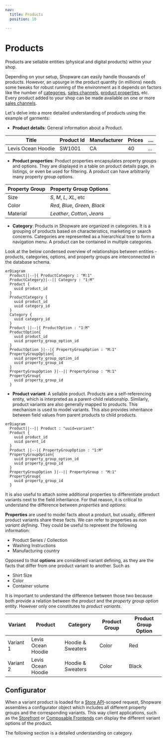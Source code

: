 ```yaml
---
nav:
  title: Products
  position: 10

---
```


# Products

Products are sellable entities (physical and digital products) within your shop.

Depending on your setup, Shopware can easily handle thousands of products. However, an upsurge in the product quantity (in millions) needs some tweaks for robust running of the environment as it depends on factors like the number of [categories](../../../concepts/commerce/catalog/categories), [sales channels](../../../concepts/commerce/catalog/sales-channels), [product properties](../../../concepts/commerce/catalog/products#property-groups--options), etc. Every product added to your shop can be made available on one or more [sales channels](../../../concepts/commerce/catalog/sales-channels).

Let's delve into a more detailed understanding of products using the example of garments:

* **Product details**: General information about a Product.

| Title | Product Id | Manufacturer | Prices | .... |
|-------|-----------|--------------|--------|----------|
| Levis Ocean Hoodie | SW1001 | CA | 40 | ... |

* **Product properties**: Product properties encapsulates property groups and options. They are displayed in a table on product details page, in listings, or even be used for filtering. A product can have arbitrarily many property group options.

| Property Group | Property Group Options |
|----------------|-----------------------|
| Size           |  *S*, *M*, *L*, *XL*, etc |
| Color          | *Red*, *Blue*, *Green*, *Black* |
| Material       | *Leather*, *Cotton*, *Jeans* |

* **Category**: Products in Shopware are organized in categories. It is a grouping of products based on characteristics, marketing or search concerns. Categories are represented as a hierarchical tree to form a navigation menu. A product can be contained in multiple categories.

Look at the below condensed overview of relationships between entities - products, categories, options, and property groups are interconnected in the database schema.

```mermaid
erDiagram
  Product||--|{ ProductCategory : "M:1"
  ProductCategory}|--|| Category : "1:M"
  Product {
    uuid product_id
  }
  ProductCategory {
    uuid product_id 
    uuid category_id
  }
  Category {
    uuid category_id
  }
  Product ||--|{ ProductOption : "1:M"
  ProductOption{
    uuid product_id
    uuid property_group_option_id
  }
  ProductOption }|--|{ PropertyGroupOption : "M:1"
  PropertyGroupOption{
    uuid property_group_option_id
    uuid property_group_id
  }
  PropertyGroupOption }|--|| PropertyGroup : "M:1"
  PropertyGroup{
    uuid property_group_id
  }
```

* **Product variant**: A sellable product. Products are a self-referencing entity, which is interpreted as a parent-child relationship. Similarly, product variants are also generally mapped to products. This mechanism is used to model variants. This also provides inheritance between field values from parent products to child products.

```mermaid
erDiagram
  Product||--|| Product : "uuid=variant"
  Product {
    uuid product_id
    uuid parent_id
  }
  Product ||--|{ PropertyGroupOption : "1:M"
  PropertyGroupOption{
    uuid property_group_option_id
    uuid property_group_id
  }
  PropertyGroupOption }|--|| PropertyGroup : "M:1"
  PropertyGroup{
    uuid property_group_id
  }
```

It is also useful to attach some additional properties to differentiate product variants next to the field inheritance. For that reason, it is critical to understand the difference between *properties* and *options*:

**Properties** are used to model facts about a product, but usually, different product variants share these facts. We can refer to properties as *non variant defining*. They could be useful to represent the following information:

* Product Series / Collection
* Washing Instructions
* Manufacturing country

Opposed to that **options** are considered variant defining, as they are the facts that differ from one product variant to another. Such as

* Shirt Size
* Color
* Container volume

It is important to understand the difference between those two because both provide a relation between the *product* and the *property group option* entity. However only one constitutes to *product variants*.

| Variant | Product | Category | Product Group | Product Group Option |
|---------|---------|----------|---------------|----------------------|
| Variant 1 | Levis Ocean Hoodie | Hoodie & Sweaters | Color | Red |
| Variant 2 | Levis Ocean Hoodie | Hoodie & Sweaters | Color | Black |

## Configurator

When a variant product is loaded for a [Store API](../../api/store-api)-scoped request, Shopware assembles a configurator object which includes all different property groups and the corresponding variants. This way client applications, such as the [Storefront](../../../guides/plugins/plugins/storefront/) or [Composable Frontends](../../../../frontends) can display the different variant options of the product.

The following section is a detailed understanding on category.
